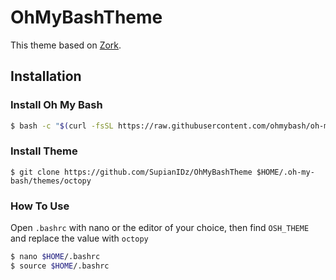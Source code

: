 # OhMyBashTheme

This theme based on [Zork](https://github.com/ohmybash/oh-my-bash/tree/master/themes/zork).

## Installation

### Install Oh My Bash
```bash
$ bash -c "$(curl -fsSL https://raw.githubusercontent.com/ohmybash/oh-my-bash/master/tools/install.sh)"
```

### Install Theme

```
$ git clone https://github.com/SupianIDz/OhMyBashTheme $HOME/.oh-my-bash/themes/octopy
```

### How To Use

Open `.bashrc` with nano or the editor of your choice, then find `OSH_THEME` and replace the value with `octopy`

```bash
$ nano $HOME/.bashrc
$ source $HOME/.bashrc
```
